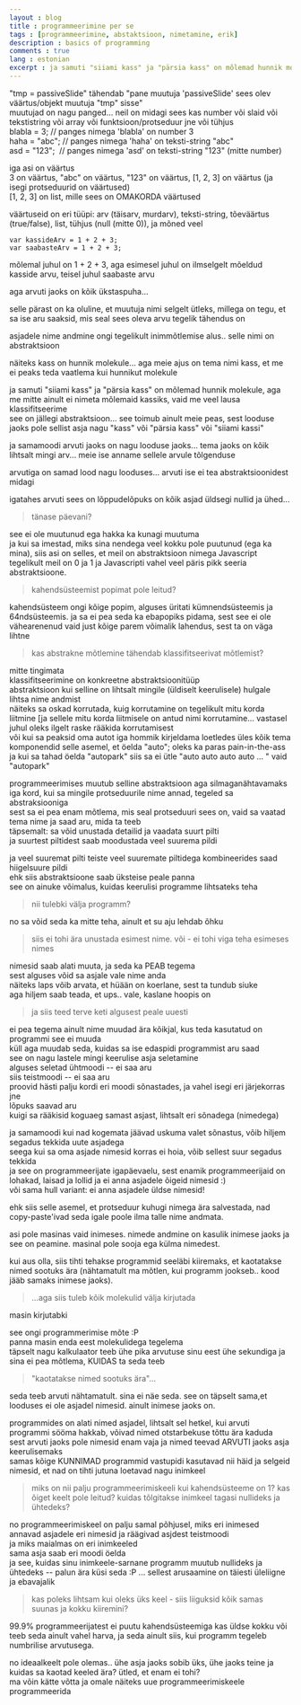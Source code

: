 ```yaml
---
layout : blog
title : programmeerimine per se
tags : [programmeerimine, abstaktsioon, nimetamine, erik]
description : basics of programming
comments : true
lang : estonian
excerpt : ja samuti "siiami kass" ja "pärsia kass" on mõlemad hunnik molekule, aga me mitte ainult ei nimeta mõlemaid kassiks, vaid me veel lausa klassifitseerime. see on jällegi abstraktsioon... see toimub ainult meie peas, sest looduse jaoks pole sellist asja nagu "kass" või "pärsia kass" või "siiami kassi" 
---
```

"tmp = passiveSlide"  tähendab  "pane muutuja 'passiveSlide' sees olev väärtus/objekt muutuja "tmp" sisse"  
muutujad on nagu panged... neil on midagi sees
kas number või slaid või tekstistring või array või funktsioon/protseduur jne
või tühjus  
blabla = 3;   // panges nimega 'blabla' on number 3  
haha = "abc";  // panges nimega 'haha' on teksti-string "abc"  
asd = "123";  // panges nimega 'asd' on teksti-string "123" (mitte number) 

iga asi on väärtus  
3 on väärtus, "abc" on väärtus, "123" on väärtus, [1, 2, 3] on väärtus (ja isegi protseduurid on väärtused)  
[1, 2, 3] on list, mille sees on OMAKORDA väärtused  

väärtuseid on eri tüüpi: arv (täisarv, murdarv), teksti-string, tõeväärtus (true/false), list, tühjus (null (mitte 0)), ja mõned veel

    var kassideArv = 1 + 2 + 3;  
    var saabasteArv = 1 + 2 + 3;  
    
mõlemal juhul on 1 + 2 + 3, aga esimesel juhul on ilmselgelt mõeldud kasside arvu, teisel juhul saabaste arvu   

aga arvuti jaoks on kõik ükstaspuha...  

selle pärast on ka oluline, et muutuja nimi selgelt ütleks, millega on tegu, et sa ise aru saaksid, mis seal sees oleva arvu tegelik tähendus on  

asjadele nime andmine ongi tegelikult inimmõtlemise alus.. selle nimi on abstraktsioon  

näiteks kass on hunnik molekule... aga meie ajus on tema nimi kass, et me ei peaks teda vaatlema kui hunnikut molekule  

ja samuti "siiami kass" ja "pärsia kass" on mõlemad hunnik molekule, aga me mitte ainult ei nimeta mõlemaid kassiks, vaid me veel lausa klassifitseerime  
see on jällegi abstraktsioon... see toimub ainult meie peas, sest looduse jaoks pole sellist asja nagu "kass" või "pärsia kass" või "siiami kassi"  

ja samamoodi arvuti jaoks on nagu looduse jaoks... tema jaoks on kõik lihtsalt mingi arv... meie ise anname sellele arvule tõlgenduse  

arvutiga on samad lood nagu looduses... arvuti ise ei tea abstraktsioonidest midagi  

igatahes arvuti sees on lõppudelõpuks on kõik asjad üldsegi nullid ja ühed...  

> tänase päevani?

see ei ole muutunud ega hakka ka kunagi muutuma  
ja kui sa imestad, miks sina nendega veel kokku pole puutunud (ega ka mina), siis asi on selles, et meil on abstraktsioon nimega Javascript  
tegelikult meil on 0 ja 1 ja Javascripti vahel veel päris pikk seeria abstraktsioone.

> kahendsüsteemist popimat pole leitud?

kahendsüsteem ongi kõige popim, alguses üritati kümnendsüsteemis ja 64ndsüsteemis. ja sa ei pea seda ka ebapopiks pidama, sest see ei ole vähearenenud vaid just kõige parem võimalik lahendus, sest ta on väga lihtne  

> kas abstrakne mõtlemine tähendab klassifitseerivat mõtlemist?  

mitte tingimata  
klassifitseerimine on konkreetne abstraktsioonitüüp  
abstraktsioon kui selline on lihtsalt mingile (üldiselt keerulisele) hulgale lihtsa nime andmist  
näiteks sa oskad korrutada, kuig korrutamine on tegelikult mitu korda liitmine
[ja sellele mitu korda liitmisele on antud nimi korrutamine... vastasel juhul oleks ilgelt raske rääkida korrutamisest  
või kui sa peaksid oma autot iga hommik kirjeldama loetledes üles kõik tema komponendid selle asemel, et öelda "auto"; oleks ka paras pain-in-the-ass  
ja kui sa tahad öelda "autopark" siis sa ei ütle "auto auto auto auto ... " vaid "autopark"  

programmeerimises muutub selline abstraktsioon aga silmaganähtavamaks  
iga kord, kui sa mingile protseduurile nime annad, tegeled sa abstraksiooniga  
sest sa ei pea enam mõtlema, mis seal protseduuri sees on, vaid sa vaatad tema nime ja saad aru, mida ta teeb  
täpsemalt: sa võid unustada detailid ja vaadata suurt pilti  
ja suurtest piltidest saab moodustada veel suurema pildi  

ja veel suuremat pilti teiste veel suuremate piltidega kombineerides saad hiigelsuure pildi  
ehk siis abstraktsioone saab üksteise peale panna  
see on ainuke võimalus, kuidas keerulisi programme lihtsateks teha

> nii tulebki välja programm?

no sa võid seda ka mitte teha, ainult et su aju lehdab õhku

> siis ei tohi ära unustada esimest nime. või - ei tohi viga teha esimeses nimes

nimesid saab alati muuta, ja seda ka PEAB tegema  
sest alguses võid sa asjale vale nime anda  
näiteks laps võib arvata, et hüään on koerlane, sest ta tundub siuke  
aga hiljem saab teada, et ups.. vale, kaslane hoopis on

> ja siis teed terve keti algusest peale uuesti  

ei pea tegema
ainult nime muudad ära kõikjal, kus teda kasutatud on  
programmi see ei muuda  
küll aga muudab seda, kuidas sa ise edaspidi programmist aru saad  
see on nagu lastele mingi keerulise asja seletamine  
alguses seletad ühtmoodi -- ei saa aru  
siis teistmoodi -- ei saa aru  
proovid hästi palju kordi eri moodi sõnastades, ja vahel isegi eri järjekorras jne  
lõpuks saavad aru  
kuigi sa rääkisid koguaeg samast asjast, lihtsalt eri sõnadega (nimedega)  

ja samamoodi kui nad kogemata jäävad uskuma valet sõnastus, võib hiljem segadus tekkida uute asjadega  
seega kui sa oma asjade nimesid korras ei hoia, võib sellest suur segadus tekkida  
ja see on programmeerijate igapäevaelu, sest enamik programmeerijaid on lohakad, laisad ja lollid ja ei anna asjadele õigeid nimesid :)  
või sama hull variant: ei anna asjadele üldse nimesid!  

ehk siis selle asemel, et protseduur kuhugi nimega ära salvestada, nad copy-paste'ivad seda igale poole ilma talle nime andmata. 

asi pole masinas vaid inimeses. nimede andmine on kasulik inimese jaoks ja see on peamine. masinal pole sooja ega külma nimedest. 

kui aus olla, siis tihti tehakse programmid seeläbi kiiremaks, et kaotatakse nimed sootuks ära  (nähtamatult ma mõtlen, kui programm jookseb.. kood jääb samaks inimese jaoks). 

> ...aga siis tuleb kõik molekulid välja kirjutada

masin kirjutabki  

see ongi programmerimise mõte :P  
panna masin enda eest molekulidega tegelema  
täpselt nagu kalkulaator teeb ühe pika arvutuse sinu eest ühe sekundiga ja sina ei pea mõtlema, KUIDAS ta seda teeb  

> "kaotatakse nimed sootuks ära"...

seda teeb arvuti nähtamatult. sina ei näe seda. see on täpselt sama,et looduses ei ole asjadel nimesid. ainult inimese jaoks on. 

programmides on alati nimed asjadel, lihtsalt sel hetkel, kui arvuti programmi sööma hakkab, võivad nimed otstarbekuse tõttu ära kaduda  
sest arvuti jaoks pole nimesid enam vaja ja nimed teevad ARVUTI jaoks asja keerulisemaks  
samas kõige KUNNIMAD programmid vastupidi kasutavad nii häid ja selgeid nimesid, et nad on tihti jutuna loetavad nagu inimkeel  

> miks on nii palju programmeerimiskeeli kui kahendsüsteeme on 1? kas õiget keelt pole leitud? kuidas tõlgitakse inimkeel tagasi nullideks ja ühtedeks?

no programmeerimiskeel on palju samal põhjusel, miks eri inimesed annavad asjadele eri nimesid ja räägivad asjdest teistmoodi  
ja miks maialmas on eri inimkeeled  
sama asja saab eri moodi öelda  
ja see, kuidas sinu inimkeele-sarnane programm muutub nullideks ja ühtedeks -- palun ära küsi seda :P ... sellest arusaamine on täiesti üleliigne ja ebavajalik  

> kas poleks lihtsam kui oleks üks keel - siis liiguksid kõik samas suunas ja kokku kiiremini?

99.9% programmeerijatest ei puutu kahendsüsteemiga kas üldse kokku või teeb seda ainult vahel harva, ja seda ainult siis, kui programm tegeleb numbrilise arvutusega.

no ideaalkeelt pole olemas.. ühe asja jaoks sobib üks, ühe jaoks teine
ja kuidas sa kaotad keeled ära? ütled, et enam ei tohi?  
ma võin kätte võtta ja omale näiteks uue programmeerimiskeele programmeerida  

